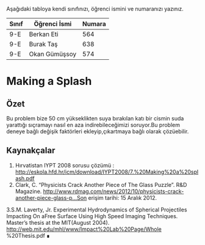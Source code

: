 

Aşağıdaki tabloya kendi sınıfınızı, öğrenci ismini ve numaranızı yazınız. 

Sınıf | Öğrenci İsmi  | Numara
-------|----------------|--------
9-E   | Berkan Eti | 564
9-E   | Burak Taş | 638
9-E   | Okan Gümüşsoy |574

# Making a Splash
## Özet
Bu problem bize 50 cm yükseklikten suya bırakılan katı bir cismin suda yarattığı sıçramayı nasıl en aza indirebileceğimizi soruyor.Bu problem deneye bağlı değişik faktörleri ekleyip,çıkartmaya bağlı olarak çözüebilir.

## Kaynakçalar  

 1. Hırvatistan IYPT 2008 sorusu çözümü  : http://eskola.hfd.hr/icm/download/IYPT2008/7.%20Making%20a%20splash.pdf
 2. Clark, C. “Physicists Crack Another Piece of The Glass Puzzle”. R&D Magazine.
http://www.rdmag.com/news/2012/10/physicists-crack-another-piece-glass-p...Son erişim tarihi: 15 Aralık 2012.
                                                                                                         
 3.S.M. Laverty, Jr. Experimental Hydrodynamics of Spherical Projectiles Impacting On aFree Surface Using High Speed Imaging Techniques. Master’s thesis at the MIT(August 2004). http://web.mit.edu/mhl/www/Impact%20Lab%20Page/Whole %20Thesis.pdf ∎
